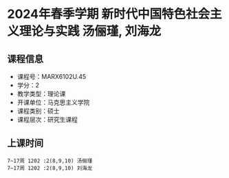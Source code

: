 # 2024年春季学期 新时代中国特色社会主义理论与实践 汤俪瑾, 刘海龙






## 课程信息

- 课程号：MARX6102U.45
- 学分：2
- 教学类型：理论课
- 开课单位：马克思主义学院
- 课程类别：硕士
- 课程层次：研究生课程

## 上课时间

```
7~17周 1202 :2(8,9,10) 汤俪瑾
7~17周 1202 :2(8,9,10) 刘海龙
```

